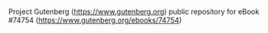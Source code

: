 Project Gutenberg (https://www.gutenberg.org) public repository for
eBook #74754 (https://www.gutenberg.org/ebooks/74754)
